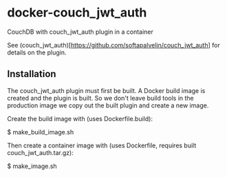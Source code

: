 # docker-couch_jwt_auth

CouchDB with couch_jwt_auth plugin in a container

See (couch_jwt_auth)[https://github.com/softapalvelin/couch_jwt_auth] for
details on the plugin.

## Installation

The couch_jwt_auth plugin must first be built. A Docker build image is created
and the plugin is built. So we don't leave build tools in the production image
we copy out the built plugin and create a new image.


Create the build image with (uses Dockerfile.build):

$ make_build_image.sh

Then create a container image with (uses Dockerfile, requires built
couch_jwt_auth.tar.gz):

$ make_image.sh

